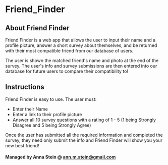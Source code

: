 # Friend_Finder

## About Friend Finder

Friend Finder is a web app that allows the user to input their name and a profile picture, answer a short survey about themselves, and be returned with their most compatible friend from our database of users. 

The user is shown the matched friend's name and photo at the end of the survey. The user's info and survey submissions are then entered into our database for future users to compare their compatibility to!

## Instructions

Friend Finder is easy to use. The user must:

* Enter their Name
* Enter a link to their profile picture
* Answer all 10 survey questions with a rating of 1 - 5 (1 being Strongly Disagree and 5 being Strongly Agree)

Once the user has submitted all the required information and completed the survey, they need only submit the info and Friend Finder will show you your new best friend!

#### Managed by Anna Stein @ ann.m.stein@gmail.com 
